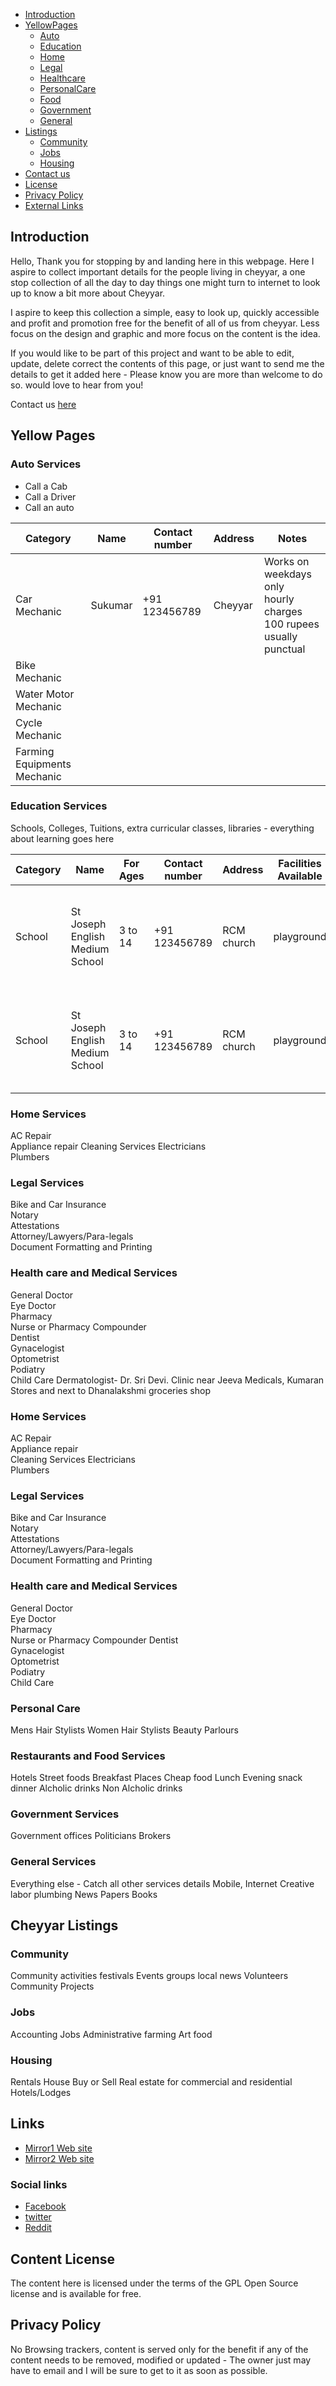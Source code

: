 
- [Introduction](#Introduction)
- [YellowPages](#YellowPages)
	- [Auto](#Auto)
	- [Education](#Education)
	- [Home](#Home)
	- [Legal](#Legal)
	- [Healthcare](#Healthcare)
	- [PersonalCare](#PersonalCare)
	- [Food](#Food)
	- [Government](#Government)
	- [General](#General)
- [Listings](#Listings)
	- [Community](#Community)
	- [Jobs](#Jobs)
	- [Housing](#Housing)
- [Contact us](#Contact_us])
- [License](#license)
- [Privacy Policy ](#Privacy_Policy)
- [External Links](#links)

## Introduction

Hello, Thank you for stopping by and landing here in this webpage. Here I aspire to collect important details for the people living in cheyyar, a one stop collection of all the day to day things one might turn to internet to look up to know a bit more about Cheyyar.

I aspire to keep this collection a simple, easy to look up, quickly accessible and profit and promotion free for the benefit of all of us from cheyyar.  Less focus on the design and graphic and more focus on the content is the idea.

If you would like to be part of this project and want to be able to edit, update, delete  correct the contents of this page, or just want to send me the details to get it added here - Please know you are more than welcome to do so. would love to hear from you!

Contact us [here](#Contact_us)

## Yellow Pages

###  Auto Services

* Call a Cab
* Call a Driver
* Call an auto


| Category                    	| Name    	| Contact number  	| Address  	| Notes                                                                     	|
|-----------------------------	|---------	|-----------------	|----------	|---------------------------------------------------------------------------	|
| Car Mechanic                	| Sukumar 	| +91 123456789   	| Cheyyar  	| Works on weekdays only<br>hourly charges 100 rupees <br>usually punctual  	|
| Bike Mechanic               	|         	|                 	|          	|                                                                           	|
| Water Motor Mechanic        	|         	|                 	|          	|                                                                           	|
| Cycle Mechanic              	|         	|                 	|          	|                                                                           	|
| Farming Equipments Mechanic 	|         	|                 	|          	|                                                                           	|                                                               	|

### Education Services
Schools, Colleges, Tuitions, extra curricular classes, libraries - everything about learning goes here

| Category  	| Name                            	| For Ages  	| Contact number  	| Address     	| Facilities Available  	| Notes                                                                               	|
|-----------	|---------------------------------	|-----------	|-----------------	|-------------	|-----------------------	|-------------------------------------------------------------------------------------	|
| School    	| St Joseph English Medium School 	| 3 to 14   	| +91 123456789   	| RCM church  	| playground       	        | Possibly Oldest School in cheyyar<br>Principle name is <br>Awards <br>Recognitions  	|
| School    	| St Joseph English Medium School 	| 3 to 14   	| +91 123456789   	| RCM church  	| playground       	        | Possibly Oldest School in cheyyar<br>Principle name is <br>Awards <br>Recognitions  	|

###  Home Services

AC Repair        
Appliance repair 
Cleaning Services
Electricians     
Plumbers         


###   Legal Services

Bike and Car Insurance           
Notary                           
Attestations                     
Attorney/Lawyers/Para-legals     
Document Formatting and Printing 




###   Health care and Medical Services
General Doctor               	
Eye Doctor                   	
Pharmacy                     	
Nurse or Pharmacy Compounder 	
Dentist                      	
Gynacelogist                 	
Optometrist                  	
Podiatry                     	
Child Care
Dermatologist-  Dr. Sri Devi. Clinic near Jeeva Medicals, Kumaran Stores and next to Dhanalakshmi groceries shop


###  Home Services
AC Repair         
Appliance repair  
Cleaning Services
Electricians      
Plumbers          


###   Legal Services

Bike and Car Insurance          
Notary                          
Attestations                    
Attorney/Lawyers/Para-legals    
Document Formatting and Printing


###   Health care and Medical Services
General Doctor              
Eye Doctor                  
Pharmacy                    
Nurse or Pharmacy Compounder
Dentist                     
Gynacelogist                
Optometrist                 
Podiatry                    
Child Care                  


###   Personal Care
Mens Hair Stylists
Women Hair Stylists 
Beauty Parlours 

###   Restaurants and Food Services
Hotels
Street foods 
Breakfast Places
Cheap food
Lunch
Evening snack
dinner
Alcholic drinks 
Non Alcholic drinks 

###   Government Services
Government offices
Politicians
Brokers


###   General Services
Everything else - Catch all other services details
Mobile, 
Internet
Creative
labor
plumbing
News Papers 
Books 


## Cheyyar Listings

###  Community
Community activities
festivals
Events
groups
local news
Volunteers
Community Projects 

###  Jobs
Accounting Jobs
Administrative
farming
Art
food

### Housing
Rentals
House Buy or Sell
Real estate for commercial and residential
Hotels/Lodges


## Links

* [Mirror1 Web site](https://cheyyar.com)
*  [Mirror2 Web site](https://cheyyaru.com)

### Social links

* [Facebook](https://facebook.com)
* [twitter](https://twitter.com)
* [Reddit](https://twitter.com)


## Content License

The content here is licensed under the terms of the GPL Open Source license and is available for free.

## Privacy Policy

No Browsing trackers, content is served only for the benefit if any of the content needs to be removed, modified or updated - The owner just may have to email and I will be sure to get to it as soon as possible. 
